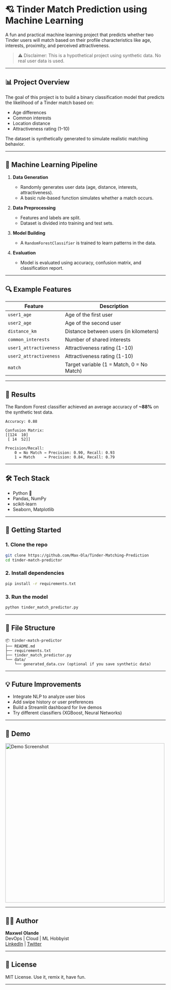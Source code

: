 # 💘 Tinder Match Prediction using Machine Learning

A fun and practical machine learning project that predicts whether two Tinder users will match based on their profile characteristics like age, interests, proximity, and perceived attractiveness.

> ⚠️ Disclaimer: This is a hypothetical project using synthetic data. No real user data is used.

---

## 📊 Project Overview

The goal of this project is to build a binary classification model that predicts the likelihood of a Tinder match based on:
- Age differences
- Common interests
- Location distance
- Attractiveness rating (1–10)

The dataset is synthetically generated to simulate realistic matching behavior.

---

## 🧠 Machine Learning Pipeline

1. **Data Generation**
   - Randomly generates user data (age, distance, interests, attractiveness).
   - A basic rule-based function simulates whether a match occurs.

2. **Data Preprocessing**
   - Features and labels are split.
   - Dataset is divided into training and test sets.

3. **Model Building**
   - A `RandomForestClassifier` is trained to learn patterns in the data.

4. **Evaluation**
   - Model is evaluated using accuracy, confusion matrix, and classification report.

---

## 🔍 Example Features

| Feature               | Description                                 |
|-----------------------|---------------------------------------------|
| `user1_age`           | Age of the first user                       |
| `user2_age`           | Age of the second user                      |
| `distance_km`         | Distance between users (in kilometers)      |
| `common_interests`    | Number of shared interests                  |
| `user1_attractiveness` | Attractiveness rating (1-10)              |
| `user2_attractiveness` | Attractiveness rating (1-10)              |
| `match`               | Target variable (1 = Match, 0 = No Match)   |

---

## 🧪 Results

The Random Forest classifier achieved an average accuracy of **~88%** on the synthetic test data.

```
Accuracy: 0.88

Confusion Matrix:
[[124  10]
 [ 14  52]]

Precision/Recall:
    0 = No Match → Precision: 0.90, Recall: 0.93
    1 = Match    → Precision: 0.84, Recall: 0.79
```

---

## 🛠 Tech Stack

- Python 🐍
- Pandas, NumPy
- scikit-learn
- Seaborn, Matplotlib

---

## 🚀 Getting Started

### 1. Clone the repo
```bash
git clone https://github.com/Max-Ola/Tinder-Matching-Prediction
cd tinder-match-predictor
```

### 2. Install dependencies
```bash
pip install -r requirements.txt
```

### 3. Run the model
```bash
python tinder_match_predictor.py
```

---

## 📁 File Structure

```
📦 tinder-match-predictor
├── README.md
├── requirements.txt
├── tinder_match_predictor.py
└── data/
    └── generated_data.csv (optional if you save synthetic data)
```

---

## 💡 Future Improvements

- Integrate NLP to analyze user bios
- Add swipe history or user preferences
- Build a Streamlit dashboard for live demos
- Try different classifiers (XGBoost, Neural Networks)

---

## 📸 Demo

<img src="demo-screenshot.png" alt="Demo Screenshot" width="500"/>

---

## 👨‍💻 Author

**Maxwel Olande**  
DevOps | Cloud | ML Hobbyist  
[LinkedIn](https://linkedin.com/in/maxwelolande) | [Twitter](https://twitter.com/MaxUrus254)

---

## 📜 License

MIT License. Use it, remix it, have fun.

---
